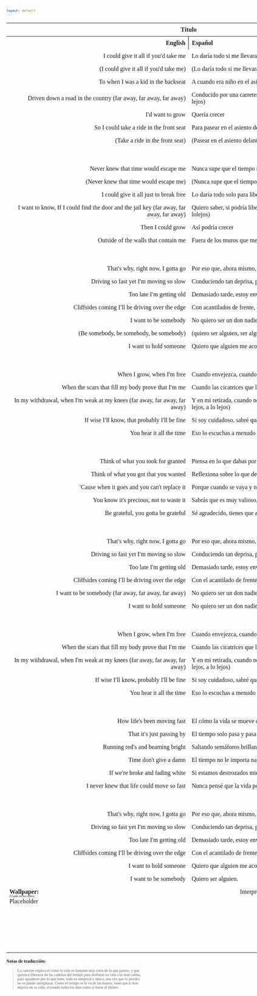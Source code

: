 ```yaml
---
layout: default
---
```

<!-- VARIABLES -->
<script>
    //
    //CANCION
    var cancion = "Tristam - Over the Edge";
    //
    //WALLPAPER
    var titulo = "Collage hecho por mí";
    var texto = "Aquí";
    var wfuente = "https://files.catbox.moe/4q0nuv.mp4";
    //
    //PISTAS
    var vocals = "";
    var instrumental = "";
    //
    //VIDEO LOSSELESS
    var videoText = "Catbox"; 
    var videoLink = "";
    //
    //ARTISTA 1
    var artist = "Tristam";
    var tidal = "https://tidal.com/browse/artist/4919619";
    var spotify = "https://open.spotify.com/artist/28Ky95tmlHktB96DBUoB0g";
    var instagram = "https://www.instagram.com/itsmetristam/";
    var twitter = "https://twitter.com/TristamOfficial";
    var soundcloud = "https://soundcloud.com/tristam";
    var website = "https://www.tristam.me/";
    var facebook = "https://www.facebook.com/Theofficialtristam/";
    var youtube = "https://www.youtube.com/c/tristam";
    var reddit  = "https://www.reddit.com/r/Tristam/";
    var discord = "";
    //
    //ARTISTA 2
    var artist2 = "";
    var tidal2 = "";
    var spotify2 = "";
    var instagram2 = "";
    var twitter2 = "";
    var soundcloud2 = "";
    var website2 = "";
    var facebook2 = "";
    var youtube2 = "";
    var discord2 = "";
    //
    //ARTISTA 3
    var artist3 = "";
    var tidal3 = "";
    var spotify3 = "";
    var instagram3 = "";
    var twitter3 = "";
    var soundcloud3 = "";
    var website3 = "";
    var facebook3 = "";
    var youtube3 = "";
    var discord3 = "";
   //
</script>
<!-- ESTILOS -->

<head>
    <style>
        body {
            font-family: "Times New Roman", Times, serif;
            font-size: 62.5%;
            width: 100%;
        }
        table {
            border-collapse: collapse;
            font-size: 1rem;
            width: 120ch;
        }
        th,
        td {
            padding: 8px;
        }
        tr td:first-child {
            text-align: right;
        }
        tr td:nth-child(2) {
            text-align: left;
        }
        .titulo {
            text-align: center;
        }
        .ingles {
            text-align: right;
            width: 50%;
        }
        .espanol {
            text-align: left;
            width: 50%;
        }
        .borde-derecho {
            border-right: 1px solid black;
        }
        .mitad-tamano {
            font-size: 50%;
            display: block;
            margin-top: -2px;
            margin-bottom: 0px;
        }
        .top-align {
            vertical-align: top;
        }
        .align-left {
            text-align: left;
        }
        .mid-align {
            vertical-align: middle;
        }
        .tab {
            display: inline-block;
            margin-left: 1.5rem;
        }
    </style>
</head>
<!-- CUERPO CON LA TABLA -->

<body>
    <table>
        <tr>
            <th colspan="4" class="titulo">Título</th>
        </tr>
        <tr>
            <th colspan="2" class="ingles borde-derecho">English</th>
            <th colspan="2" class="espanol">Español</th>
        </tr>
        <!-- INICIAR AQUI LA LETRA <td colspan="2"> -->
        <tr><td colspan="2">I could give it all if you′d take me</td><td colspan="2">Lo daría todo si me llevaras</td></tr><tr><td colspan="2">(I could give it all if you'd take me)</td><td colspan="2">(Lo daría todo si me llevaras)</td></tr><tr><td colspan="2">To when I was a kid in the backseat</td><td colspan="2">A cuando era niño en el asiento trasero</td></tr><tr><td colspan="2">Driven down a road in the country (far away, far away, far away)</td><td colspan="2">Conducido por una carretera en el campo (a lo lejos, a lo lejos, a lo lejos)</td></tr><tr><td colspan="2">I′d want to grow</td><td colspan="2">Quería crecer</td></tr><tr><td colspan="2">So I could take a ride in the front seat</td><td colspan="2">Para pasear en el asiento delantero</td></tr><tr><td colspan="2">(Take a ride in the front seat)</td><td colspan="2">(Pasear en el asiento delantero)</td></tr><tr><td colspan="2">ㅤ</td><td colspan="2">ㅤ</td></tr><tr><td colspan="2">Never knew that time would escape me</td><td colspan="2">Nunca supe que el tiempo me escaparía</td></tr><tr><td colspan="2">(Never knew that time would escape me)</td><td colspan="2">(Nunca supe que el tiempo me escaparía)</td></tr><tr><td colspan="2">I could give it all just to break free</td><td colspan="2">Lo daría todo solo para liberarme</td></tr><tr><td colspan="2">I want to know, If I could find the door and the jail key (far away, far away, far away)</td><td colspan="2">Quiero saber, si podría liberarme de esta cárcel (a lo lejos, a lo lejos, a lolejos)</td></tr><tr><td colspan="2">Then I could grow</td><td colspan="2">Así podría crecer</td></tr><tr><td colspan="2">Outside of the walls that contain me</td><td colspan="2">Fuera de los muros que me contienen</td></tr><tr><td colspan="2">ㅤ</td><td colspan="2">ㅤ</td></tr><tr><td colspan="2">That's why, right now, I gotta go</td><td colspan="2">Por eso que, ahora mismo, tengo que escapar</td></tr><tr><td colspan="2">Driving so fast yеt I'm moving so slow</td><td colspan="2">Conduciendo tan deprisa, pero moviéndome demasiado lento</td></tr><tr><td colspan="2">Too late I′m getting old</td><td colspan="2">Demasiado tarde, estoy envejeciendo</td></tr><tr><td colspan="2">Cliffsides coming I′ll bе driving over the edge</td><td colspan="2">Con acantilados de frente, estaré conduciendo sobre el borde</td></tr><tr><td colspan="2">I want to be somebody</td><td colspan="2">No quiero ser un don nadie</td></tr><tr><td colspan="2">(Be somebody, be somebody, be somebody)</td><td colspan="2">(quiero ser alguien, ser alguien, ser alguien)</td></tr><tr><td colspan="2">I want to hold someone</td><td colspan="2">Quiero que alguien me acompañe</td></tr><tr><td colspan="2">ㅤ</td><td colspan="2">ㅤ</td></tr><tr><td colspan="2">When I grow, when I'm free</td><td colspan="2">Cuando envejezca, cuando sea libre</td></tr><tr><td colspan="2">When the scars that fill my body prove that I′m me</td><td colspan="2">Cuando las cicatrices que llenan mi cuerpo prueben que soy yo</td></tr><tr><td colspan="2">In my withdrawal, when I'm weak at my knees (far away, far away, far away)</td><td colspan="2">Y en mi retirada, cuando no tenga fuerza en las rodillas (a lo lejos, a lo lejos, a lo lejos)</td></tr><tr><td colspan="2">If wise I′ll know, that probably I'll be fine</td><td colspan="2">Si soy cuidadoso, sabré que probablemente estaré bien</td></tr><tr><td colspan="2">You hear it all the time</td><td colspan="2">Eso lo escuchas a menudo</td></tr><tr><td colspan="2">ㅤ</td><td colspan="2">ㅤ</td></tr><tr><td colspan="2">Think of what you took for granted</td><td colspan="2">Piensa en lo que dabas por hecho</td></tr><tr><td colspan="2">Think of what you got that you wanted</td><td colspan="2">Reflexiona sobre lo que deseabas y ahora conseguiste</td></tr><tr><td colspan="2">′Cause when it goes and you can't replace it</td><td colspan="2">Porque cuando se vaya y no puedas reemplazarlo</td></tr><tr><td colspan="2">You know it's precious, not to waste it</td><td colspan="2">Sabrás que es muy valioso, y no debes desperdiciarlo</td></tr><tr><td colspan="2">Be grateful, you gotta be grateful</td><td colspan="2">Sé agradecido, tienes que agradecer lo que tienes</td></tr><tr><td colspan="2">ㅤ</td><td colspan="2">ㅤ</td></tr><tr><td colspan="2">That′s why, right now, I gotta go</td><td colspan="2">Por eso que, ahora mismo, tengo que escapar</td></tr><tr><td colspan="2">Driving so fast yet I′m moving so slow</td><td colspan="2">Conduciendo tan deprisa, pero moviéndome demasiado lento</td></tr><tr><td colspan="2">Too late I'm getting old</td><td colspan="2">Demasiado tarde, estoy envejeciendo</td></tr><tr><td colspan="2">Cliffsides coming I′ll be driving over the edge</td><td colspan="2">Con el acantilado de frente, estaré conduciendo sobre el borde</td></tr><tr><td colspan="2">I want to be somebody (far away, far away, far away)</td><td colspan="2">No quiero ser un don nadie (a lo lejos, a lo lejos, a lo lejos)</td></tr><tr><td colspan="2">I want to hold someone</td><td colspan="2">No quiero ser un don nadie</td></tr><tr><td colspan="2">ㅤ</td><td colspan="2">ㅤ</td></tr><tr><td colspan="2">When I grow, when I'm free</td><td colspan="2">Cuando envejezca, cuando sea libre</td></tr><tr><td colspan="2">When the scars that fill my body prove that I′m me</td><td colspan="2">Cuando las cicatrices que llenan mi cuerpo prueben que soy yo</td></tr><tr><td colspan="2">In my withdrawal, when I'm weak at my knees (far away, far away, far away)</td><td colspan="2">Y en mi retirada, cuando no tenga fuerza en las rodillas (a lo lejos, a lo lejos, a lo lejos)</td></tr><tr><td colspan="2">If wise I′ll know, probably I'll be fine</td><td colspan="2">Si soy cuidadoso, sabré que probablemente estaré bien</td></tr><tr><td colspan="2">You hear it all the time</td><td colspan="2">Eso lo escuchas a menudo</td></tr><tr><td colspan="2">ㅤ</td><td colspan="2">ㅤ</td></tr><tr><td colspan="2">How life's been moving fast</td><td colspan="2">El cómo la vida se mueve deprisa</td></tr><tr><td colspan="2">That it′s just passing by</td><td colspan="2">El tiempo solo pasa y pasa</td></tr><tr><td colspan="2">Running red′s and beaming bright</td><td colspan="2">Saltando semáforos brillando intensamente</td></tr><tr><td colspan="2">Time don't give a damn</td><td colspan="2">El tiempo no le importa nada</td></tr><tr><td colspan="2">If we′re broke and fading white</td><td colspan="2">Si estamos destrozados mientras desaparecemos en el olvido</td></tr><tr><td colspan="2">I never knew that life could move so fast</td><td colspan="2">Nunca pensé que la vida podía moverse tan rápido</td></tr><tr><td colspan="2">ㅤ</td><td colspan="2">ㅤ</td></tr><tr><td colspan="2">That's why, right now, I gotta go</td><td colspan="2">Por eso que, ahora mismo, tengo que escapar</td></tr><tr><td colspan="2">Driving so fast yet I′m moving so slow</td><td colspan="2">Conduciendo tan deprisa, pero moviéndome demasiado lento</td></tr><tr><td colspan="2">Too late I'm getting old</td><td colspan="2">Demasiado tarde, estoy envejeciendo</td></tr><tr><td colspan="2">Cliffsides coming I′ll be driving over the edge</td><td colspan="2">Con el acantilado de frente, estaré conduciendo sobre el borde</td></tr><tr><td colspan="2">I want to hold someone</td><td colspan="2">Quiero que alguien me acompañe</td></tr><tr><td colspan="2">I want to be somebody</td><td colspan="2">Quiero ser alguien.</td></tr>
        <!-- FINAL DE LA LETRA <td colspan="2"> -->
        <tr>
            <td class="top-align align-left" style="text-align: left;"><span id="spanWallpaper"><b>Wallpaper:</b><span class="mitad-tamano">(Usado
                        en mi
                        video)</span><span id="FuenteW1">Placeholder</span></span>
            </td>
            <td class="top-align" style="text-align: left;"><span id="UrlsArtista1"></span></td>
            <td class="top-align" style="text-align: right;">Interpretación por: <b>Argel H</b><br>Redes:<br><a
                    href="https://linktr.ee/iamargelh" target="_blank">linktr.ee/iamargelh</a></td>
            <td class="top-align align-left"><img src="https://i.imgur.com/RQLfOkU.gif" width="80ch"><br><img src="https://i.imgur.com/0lIzmme.png" width="80ch" style="box-shadow: inset 0 0 0 1000px rgb(0, 0, 0);"></td>
        </tr>
    </table>
    <!-- INFIERNO DE LOS SCIRPT -->
    <script>
        var tituloc = document.querySelector(".titulo");
        tituloc.textContent = cancion;
        tituloc.style.textAlign = "center";
        document.title = "(ArgelH-Subs) " + cancion;
        var fuenteW1 = document.getElementById("FuenteW1");
        fuenteW1.innerHTML = titulo + ": ";
        var enlace = document.createElement("a");
        var link = document.querySelector("link[rel~='icon']");
        link = document.createElement("link");
        link.rel = "icon";
        document.head.appendChild(link);
        link.href = "https://i.imgur.com/yDkaBI1.png";
        if (wfuente) {
            enlace.href = wfuente;
            enlace.target = "_blank";
        }
        enlace.textContent = texto;
        enlace.style.fontStyle = "italic";
        fuenteW1.appendChild(enlace);
        if (vocals || instrumental) {
            var spanWallpaper = document.getElementById("spanWallpaper");
            spanWallpaper.appendChild(document.createElement("br"));
            var audiosSpan = document.createElement("span");
            audiosSpan.innerHTML = "<strong>Audios:</strong>";
            spanWallpaper.parentNode.insertBefore(audiosSpan, spanWallpaper.nextSibling);
            var extractedText = document.createElement("span");
            extractedText.textContent = "(Extraídos de la canción)";
            extractedText.style.fontSize = "50%";
            extractedText.style.display = "block";
            extractedText.style.marginTop = "-2px";
            extractedText.style.marginBottom = "0px";
            audiosSpan.appendChild(extractedText);
            if (vocals) {
                var vocalsLink = document.createElement("a");
                vocalsLink.href = vocals;
                vocalsLink.target = "_blank";
                vocalsLink.textContent = "Acapella";
                audiosSpan.appendChild(vocalsLink);
                audiosSpan.appendChild(document.createElement("br"));
            }
            if (instrumental) {
                var instrumentalLink = document.createElement("a");
                instrumentalLink.href = instrumental;
                instrumentalLink.target = "_blank";
                instrumentalLink.textContent = "Instrumental";
                audiosSpan.appendChild(instrumentalLink);
            }
        }
    </script>
    <script>
        var celdaUrlsArtista1 = document.getElementById("UrlsArtista1");
        var artistName = document.createElement("strong");
        artistName.textContent = artist + ":";
        celdaUrlsArtista1.appendChild(artistName);
        celdaUrlsArtista1.appendChild(document.createElement("br")); // AÑADE UN SALTO DE LINEA DESPUES DEL ARTISTA
        if (tidal) {
            var enlaceTidal = document.createElement("a");
            enlaceTidal.href = tidal;
            enlaceTidal.target = "_blank";
            enlaceTidal.textContent = "Tidal";
            celdaUrlsArtista1.appendChild(enlaceTidal);
            celdaUrlsArtista1.appendChild(document.createElement("br"));
        }
        if (spotify) {
            var UrlsArtista1potify = document.createElement("a");
            UrlsArtista1potify.href = spotify;
            UrlsArtista1potify.target = "_blank";
            UrlsArtista1potify.textContent = "Spotify";
            celdaUrlsArtista1.appendChild(UrlsArtista1potify);
            celdaUrlsArtista1.appendChild(document.createElement("br"));
        }
        if (soundcloud) {
            var UrlsArtista1oundCloud = document.createElement("a");
            UrlsArtista1oundCloud.href = soundcloud;
            UrlsArtista1oundCloud.target = "_blank";
            UrlsArtista1oundCloud.textContent = "SoundCloud";
            celdaUrlsArtista1.appendChild(UrlsArtista1oundCloud);
            celdaUrlsArtista1.appendChild(document.createElement("br"));
        }
        if (youtube) {
            var enlaceYouTube = document.createElement("a");
            enlaceYouTube.href = youtube;
            enlaceYouTube.target = "_blank";
            enlaceYouTube.textContent = "YouTube";
            celdaUrlsArtista1.appendChild(enlaceYouTube);
            celdaUrlsArtista1.appendChild(document.createElement("br"));
        }
        if (website) {
            var enlaceWebsite = document.createElement("a");
            enlaceWebsite.href = website;
            enlaceWebsite.target = "_blank";
            enlaceWebsite.textContent = "Website";
            celdaUrlsArtista1.appendChild(enlaceWebsite);
            celdaUrlsArtista1.appendChild(document.createElement("br"));
        }
        if (discord) {
            var enlacereddit = document.createElement("a");
            enlacereddit.href = reddit;
            enlacereddit.target = "_blank";
            enlacereddit.textContent = "Reddit";
            celdaUrlsArtista1.appendChild(enlacereddit);
            celdaUrlsArtista1.appendChild(document.createElement("br"));
        }
        if (discord) {
            var enlacediscord = document.createElement("a");
            enlacediscord.href = discord;
            enlacediscord.target = "_blank";
            enlacediscord.textContent = "Discord";
            celdaUrlsArtista1.appendChild(enlacediscord);
            celdaUrlsArtista1.appendChild(document.createElement("br"));
        }
        if (instagram) {
            var enlaceInstagram = document.createElement("a");
            enlaceInstagram.href = instagram;
            enlaceInstagram.target = "_blank";
            enlaceInstagram.textContent = "Instagram";
            celdaUrlsArtista1.appendChild(enlaceInstagram);
            celdaUrlsArtista1.appendChild(document.createElement("br"));
        }
        if (facebook) {
            var enlaceFacebook = document.createElement("a");
            enlaceFacebook.href = facebook;
            enlaceFacebook.target = "_blank";
            enlaceFacebook.textContent = "Facebook";
            celdaUrlsArtista1.appendChild(enlaceFacebook);
            celdaUrlsArtista1.appendChild(document.createElement("br"));
        }
        if (twitter) {
            var enlacetwitter = document.createElement("a");
            enlacetwitter.href = twitter;
            enlacetwitter.target = "_blank";
            enlacetwitter.textContent = "Twitter";
            celdaUrlsArtista1.appendChild(enlacetwitter);
        }
    </script>
    <script>
        if (artist2) {
            var celdaUrlsArtista1 = document.getElementById("UrlsArtista1");
            celdaUrlsArtista1.appendChild(document.createElement("br"));
            celdaUrlsArtista1.appendChild(document.createElement("br"));
            var celdaUrlsArtista2 = document.createElement("span");
            celdaUrlsArtista2.id = "UrlsArtista2";
            celdaUrlsArtista1.parentNode.insertBefore(celdaUrlsArtista2, celdaUrlsArtista1.nextSibling);
            var artistName2 = document.createElement("strong");
            artistName2.textContent = artist2 + ":";
            celdaUrlsArtista2.appendChild(artistName2);
            celdaUrlsArtista2.appendChild(document.createElement("br"));
            if (tidal2) {
                var enlaceTidal = document.createElement("a");
                enlaceTidal.href = tidal2;
                enlaceTidal.target = "_blank";
                enlaceTidal.textContent = "Tidal";
                celdaUrlsArtista2.appendChild(enlaceTidal);
                celdaUrlsArtista2.appendChild(document.createElement("br"));
            }
            if (spotify2) {
                var UrlsArtista1potify = document.createElement("a");
                UrlsArtista1potify.href = spotify2;
                UrlsArtista1potify.target = "_blank";
                UrlsArtista1potify.textContent = "Spotify";
                celdaUrlsArtista2.appendChild(UrlsArtista1potify);
                celdaUrlsArtista2.appendChild(document.createElement("br"));
            }
            if (soundcloud2) {
                var UrlsArtista1oundCloud = document.createElement("a");
                UrlsArtista1oundCloud.href = soundcloud2;
                UrlsArtista1oundCloud.target = "_blank";
                UrlsArtista1oundCloud.textContent = "SoundCloud";
                celdaUrlsArtista2.appendChild(UrlsArtista1oundCloud);
                celdaUrlsArtista2.appendChild(document.createElement("br"));
            }
            if (youtube2) {
                var enlaceYouTube = document.createElement("a");
                enlaceYouTube.href = youtube2;
                enlaceYouTube.target = "_blank";
                enlaceYouTube.textContent = "YouTube";
                celdaUrlsArtista2.appendChild(enlaceYouTube);
                celdaUrlsArtista2.appendChild(document.createElement("br"));
            }
            if (website2) {
                var enlaceWebsite = document.createElement("a");
                enlaceWebsite.href = website;
                enlaceWebsite.target = "_blank";
                enlaceWebsite.textContent = "Website";
                celdaUrlsArtista2.appendChild(enlaceWebsite);
                celdaUrlsArtista2.appendChild(document.createElement("br"));
            }
            if (discord2) {
                var enlacediscord = document.createElement("a");
                enlacediscord.href = discord2;
                enlacediscord.target = "_blank";
                enlacediscord.textContent = "Discord";
                celdaUrlsArtista2.appendChild(enlacediscord);
                celdaUrlsArtista2.appendChild(document.createElement("br"));
            }
            if (instagram) {
                var enlaceInstagram = document.createElement("a");
                enlaceInstagram.href = instagram;
                enlaceInstagram.target = "_blank";
                enlaceInstagram.textContent = "Instagram";
                celdaUrlsArtista2.appendChild(enlaceInstagram);
                celdaUrlsArtista2.appendChild(document.createElement("br"));
            }
            if (facebook2) {
                var enlaceFacebook = document.createElement("a");
                enlaceFacebook.href = facebook2;
                enlaceFacebook.target = "_blank";
                enlaceFacebook.textContent = "Facebook";
                celdaUrlsArtista2.appendChild(enlaceFacebook);
                celdaUrlsArtista2.appendChild(document.createElement("br"));
            }
            if (twitter2) {
                var enlacetwitter = document.createElement("a");
                enlacetwitter.href = twitter2;
                enlacetwitter.target = "_blank";
                enlacetwitter.textContent = "Twitter";
                celdaUrlsArtista2.appendChild(enlacetwitter);
            }
        }
    </script>
    <script>
        if (artist3) {
            var celdaUrlsArtista2 = document.getElementById("UrlsArtista2");
            celdaUrlsArtista2.appendChild(document.createElement("br"));
            celdaUrlsArtista2.appendChild(document.createElement("br"));
            var celdaUrlsArtista3 = document.createElement("span");
            celdaUrlsArtista3.id = "UrlsArtista3";
            celdaUrlsArtista2.parentNode.insertBefore(celdaUrlsArtista3, celdaUrlsArtista2.nextSibling);
            var artistName3 = document.createElement("strong");
            artistName3.textContent = artist3 + ":";
            celdaUrlsArtista3.appendChild(artistName3);
            celdaUrlsArtista3.appendChild(document.createElement("br"));
            if (tidal3) {
                var enlaceTidal = document.createElement("a");
                enlaceTidal.href = tidal3;
                enlaceTidal.target = "_blank";
                enlaceTidal.textContent = "Tidal";
                celdaUrlsArtista3.appendChild(enlaceTidal);
                celdaUrlsArtista3.appendChild(document.createElement("br"));
            }
            if (spotify3) {
                var UrlsArtista1potify = document.createElement("a");
                UrlsArtista1potify.href = spotify3;
                UrlsArtista1potify.target = "_blank";
                UrlsArtista1potify.textContent = "Spotify";
                celdaUrlsArtista3.appendChild(UrlsArtista1potify);
                celdaUrlsArtista3.appendChild(document.createElement("br"));
            }
            if (soundcloud3) {
                var UrlsArtista1oundCloud = document.createElement("a");
                UrlsArtista1oundCloud.href = soundcloud;
                UrlsArtista1oundCloud.target = "_blank";
                UrlsArtista1oundCloud.textContent = "SoundCloud";
                celdaUrlsArtista3.appendChild(UrlsArtista1oundCloud);
                celdaUrlsArtista3.appendChild(document.createElement("br"));
            }
            if (youtube) {
                var enlaceYouTube = document.createElement("a");
                enlaceYouTube.href = youtube;
                enlaceYouTube.target = "_blank";
                enlaceYouTube.textContent = "YouTube";
                celdaUrlsArtista3.appendChild(enlaceYouTube);
                celdaUrlsArtista3.appendChild(document.createElement("br"));
            }
            if (website3) {
                var enlaceWebsite = document.createElement("a");
                enlaceWebsite.href = website3;
                enlaceWebsite.target = "_blank";
                enlaceWebsite.textContent = "Website";
                celdaUrlsArtista3.appendChild(enlaceWebsite);
                celdaUrlsArtista3.appendChild(document.createElement("br"));
            }
            if (discord3) {
                var enlacediscord = document.createElement("a");
                enlacediscord.href = discord3;
                enlacediscord.target = "_blank";
                enlacediscord.textContent = "Discord";
                celdaUrlsArtista3.appendChild(enlacediscord);
                celdaUrlsArtista3.appendChild(document.createElement("br"));
            }
            if (instagram3) {
                var enlaceInstagram = document.createElement("a");
                enlaceInstagram.href = instagram3;
                enlaceInstagram.target = "_blank";
                enlaceInstagram.textContent = "Instagram";
                celdaUrlsArtista3.appendChild(enlaceInstagram);
                celdaUrlsArtista3.appendChild(document.createElement("br"));
            }
            if (facebook3) {
                var enlaceFacebook = document.createElement("a");
                enlaceFacebook.href = facebook3;
                enlaceFacebook.target = "_blank";
                enlaceFacebook.textContent = "Facebook";
                celdaUrlsArtista3.appendChild(enlaceFacebook);
                celdaUrlsArtista3.appendChild(document.createElement("br"));
            }
            if (twitter3) {
                var enlacetwitter = document.createElement("a");
                enlacetwitter.href = twitter3;
                enlacetwitter.target = "_blank";
                enlacetwitter.textContent = "Twitter";
                celdaUrlsArtista3.appendChild(enlacetwitter);
            }
        }
    </script>
    <script>
        if (videoLink) {
            var audiosSpan = document.querySelector("#spanWallpaper + span");
            if (!audiosSpan) {
                audiosSpan = document.querySelector("#spanWallpaper");
            }
            var br = document.createElement("br");
            audiosSpan.parentNode.insertBefore(br, audiosSpan.nextSibling);
            var videoSpan = document.createElement("span");
            videoSpan.innerHTML = "<strong>Video Con Mejor Calidad:</strong>";
            br.parentNode.insertBefore(videoSpan, br.nextSibling);
            videoSpan.appendChild(document.createElement("br"));
            var videoLinkElement = document.createElement("a");
            videoLinkElement.href = videoLink;
            videoLinkElement.target = "_blank";
            videoLinkElement.textContent = videoText;
            videoSpan.appendChild(videoLinkElement);
        }
    </script>
</body>

### Notas de traducción:
>La canción explica el como la vida es bastante más corta de lo que parece, y que quisiera liberarse de las cadenas del tiempo para disfrutar su vida con más calma, para agradecer por lo que tiene, todo es temporal y único, una vez que lo pierdes no se puede reemplazar.
>Como el tiempo se le va de las manos, tiene que ir más deprisa en su vida, viviendo todos los días como si fuese el último. 
